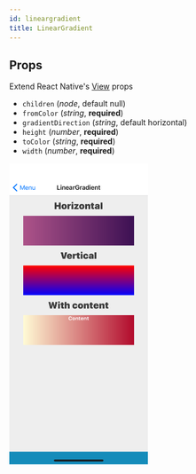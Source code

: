 ```yaml
---
id: lineargradient
title: LinearGradient
---
```

## Props
Extend React Native's [View](https://facebook.github.io/react-native/docs/view#props) props
- `children` (_node_, default null)
- `fromColor` (_string_, **required**)
- `gradientDirection` (_string_, default horizontal)
- `height` (_number_, **required**)
- `toColor` (_string_, **required**)
- `width` (_number_, **required**)

<img src="../assets/LinearGradient/1.png" alt="LinearGradient" width="250x" style="display: inline-block;">
